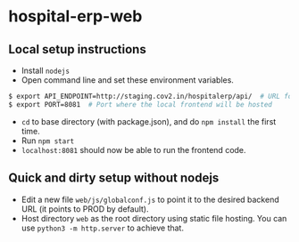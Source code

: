 # hospital-erp-web

## Local setup instructions
- Install `nodejs`
- Open command line and set these environment variables.
```bash
$ export API_ENDPOINT=http://staging.cov2.in/hospitalerp/api/  # URL for the backend
$ export PORT=8081  # Port where the local frontend will be hosted
```
- `cd` to base directory (with package.json), and do `npm install` the first time.
- Run `npm start`
- `localhost:8081` should now be able to run the frontend code.

## Quick and dirty setup without nodejs
- Edit a new file `web/js/globalconf.js` to point it to the desired backend URL (it points to PROD by default).
- Host directory `web` as the root directory using static file hosting. You can use `python3 -m http.server` to achieve that.
